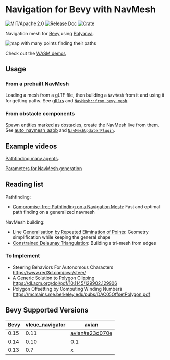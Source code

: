 # Navigation for Bevy with NavMesh

![MIT/Apache 2.0](https://img.shields.io/badge/license-MIT%2FApache-blue.svg)
[![Release Doc](https://docs.rs/vleue_navigator/badge.svg)](https://docs.rs/vleue_navigator)
[![Crate](https://img.shields.io/crates/v/vleue_navigator.svg)](https://crates.io/crates/vleue_navigator)

Navigation mesh for [Bevy](http://github.com/bevyengine/bevy) using [Polyanya](https://github.com/vleue/polyanya).

![map with many points finding their paths](https://raw.githubusercontent.com/vleue/vleue_navigator/main/screenshots/many.png)

Check out the [WASM demos](https://vleue.github.io/vleue_navigator/)

## Usage

### From a prebuilt NavMesh

Loading a mesh from a gLTF file, then building a `NavMesh` from it and using it for getting paths. See [gltf.rs](https://github.com/vleue/vleue_navigator/blob/main/examples/gltf.rs) and [`NavMesh::from_bevy_mesh`](https://docs.rs/vleue_navigator/latest/vleue_navigator/struct.NavMesh.html#method.from_bevy_mesh).

### From obstacle components

Spawn entities marked as obstacles, create the NavMesh live from them. See [auto_navmesh_aabb](https://github.com/vleue/vleue_navigator/blob/main/examples/auto_navmesh_aabb.rs) and [`NavMeshUpdaterPlugin`](https://docs.rs/vleue_navigator/latest/vleue_navigator/prelude/struct.NavmeshUpdaterPlugin.html).

## Example videos

[Pathfinding many agents](https://www.youtube.com/watch?v=Zi9EMAdHp4M).

[Parameters for NavMesh generation](https://www.youtube.com/watch?v=wYRrvWaLjJ8)

## Reading list

Pathfinding:
* [Compromise-free Pathfinding on a Navigation Mesh](https://www.ijcai.org/proceedings/2017/0070.pdf): Fast and optimal path finding on a generalized navmesh

NavMesh building:
* [Line Generalisation by Repeated Elimination of Points](https://hull-repository.worktribe.com/preview/376364/000870493786962263.pdf): Geometry simplification while keeping the general shape
* [Constrained Delaunay Triangulation](https://en.wikipedia.org/wiki/Constrained_Delaunay_triangulation): Building a tri-mesh from edges


### To Implement

* Steering Behaviors For Autonomous Characters https://www.red3d.com/cwr/steer/
* A Generic Solution to Polygon Clipping https://dl.acm.org/doi/pdf/10.1145/129902.129906
* Polygon Offsetting by Computing Winding Numbers https://mcmains.me.berkeley.edu/pubs/DAC05OffsetPolygon.pdf

## Bevy Supported Versions

|Bevy|vleue_navigator|avian|
|---|---|---|
|0.15|0.11|[avian#e23d070e](https://github.com/Jondolf/avian#e23d070e)|
|0.14|0.10|0.1|
|0.13|0.7|x|
